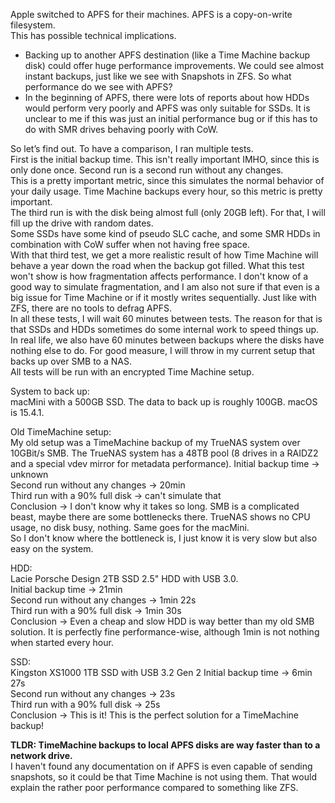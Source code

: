 Apple switched to APFS for their machines. APFS is a copy-on-write filesystem.  
This has possible technical implications. 

- Backing up to another APFS destination (like a Time Machine backup disk) could offer huge performance improvements. We could see almost instant backups, just like we see with Snapshots in ZFS. So what performance do we see with APFS?  
- In the beginning of APFS, there were lots of reports about how HDDs would perform very poorly and APFS was only suitable for SSDs. It is unclear to me if this was just an initial performance bug or if this has to do with SMR drives behaving poorly with CoW.  

So let’s find out. To have a comparison, I ran multiple tests.  
First is the initial backup time. This isn't really important IMHO, since this is only done once. 
Second run is a second run without any changes.   
This is a pretty important metric, since this simulates the normal behavior of your daily usage. Time Machine backups every hour, so this metric is pretty important.  
The third run is with the disk being almost full (only 20GB left). For that, I will fill up the drive with random dates.  
Some SSDs have some kind of pseudo SLC cache, and some SMR HDDs in combination with CoW suffer when not having free space.  
With that third test, we get a more realistic result of how Time Machine will behave a year down the road when the backup got filled. What this test won't show is how fragmentation affects performance.
I don't know of a good way to simulate fragmentation, and I am also not sure if that even is a big issue for Time Machine or if it mostly writes sequentially. Just like with ZFS, there are no tools to defrag APFS.  
In all these tests, I will wait 60 minutes between tests. The reason for that is that SSDs and HDDs sometimes do some internal work to speed things up. In real life, we also have 60 minutes between backups where the disks have nothing else to do. 
For good measure, I will throw in my current setup that backs up over SMB to a NAS.  
All tests will be run with an encrypted Time Machine setup.  


System to back up:  
macMini with a 500GB SSD. The data to back up is roughly 100GB. macOS is 15.4.1.

Old TimeMachine setup:  
My old setup was a TimeMachine backup of my TrueNAS system over 10GBit/s SMB. The TrueNAS system has a 48TB pool (8 drives in a RAIDZ2 and a special vdev mirror for metadata performance). 
Initial backup time -> unknown  
Second run without any changes -> 20min  
Third run with a 90% full disk -> can't simulate that  
Conclusion -> I don't know why it takes so long. SMB is a complicated beast, maybe there are some bottlenecks there. TrueNAS shows no CPU usage, no disk busy, nothing. Same goes for the macMini.  
So I don't know where the bottleneck is, I just know it is very slow but also easy on the system. 

HDD:  
Lacie Porsche Design 2TB SSD 2.5" HDD with USB 3.0.  
Initial backup time -> 21min  
Second run without any changes -> 1min 22s  
Third run with a 90% full disk -> 1min 30s  
Conclusion -> Even a cheap and slow HDD is way better than my old SMB solution. It is perfectly fine performance-wise, although 1min is not nothing when started every hour. 

SSD:  
Kingston XS1000 1TB SSD with USB 3.2 Gen 2
Initial backup time -> 6min 27s  
Second run without any changes -> 23s  
Third run with a 90% full disk -> 25s  
Conclusion -> This is it! This is the perfect solution for a TimeMachine backup!

**TLDR: TimeMachine backups to local APFS disks are way faster than to a network drive.**  
I haven't found any documentation on if APFS is even capable of sending snapshots, so it could be that Time Machine is not using them. That would explain the rather poor performance compared to something like ZFS.
